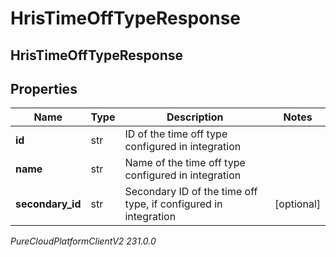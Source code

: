 # HrisTimeOffTypeResponse

## HrisTimeOffTypeResponse

## Properties

|Name | Type | Description | Notes|
|------------ | ------------- | ------------- | -------------|
| **id** | str | ID of the time off type configured in integration | |
| **name** | str | Name of the time off type configured in integration | |
| **secondary_id** | str | Secondary ID of the time off type, if configured in integration | [optional] |



_PureCloudPlatformClientV2 231.0.0_
